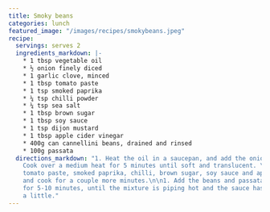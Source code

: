 ```yaml
---
title: Smoky beans
categories: lunch
featured_image: "/images/recipes/smokybeans.jpeg"
recipe:
  servings: serves 2
  ingredients_markdown: |-
    * 1 tbsp vegetable oil
    * ½ onion finely diced
    * 1 garlic clove, minced
    * 1 tbsp tomato paste
    * 1 tsp smoked paprika
    * ¼ tsp chilli powder
    * ¼ tsp sea salt
    * 1 tbsp brown sugar
    * 1 tbsp soy sauce
    * 1 tsp dijon mustard
    * 1 tbsp apple cider vinegar
    * 400g can cannellini beans, drained and rinsed
    * 100g passata
  directions_markdown: "1. Heat the oil in a saucepan, and add the onion and garlic.
    Cook over a medium heat for 5 minutes until soft and translucent. \n\n1. Add the
    tomato paste, smoked paprika, chilli, brown sugar, soy sauce and apple cider vinegar,
    and cook for a couple more minutes.\n\n1. Add the beans and passata, and simmer
    for 5-10 minutes, until the mixture is piping hot and the sauce has thickened
    a little."
---
```

